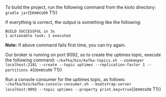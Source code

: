 To build the project, run the following command from the kioto directory:
`gradle jar`{{execute T1}} 

If everything is correct, the output is something like the following:

```
BUILD SUCCESSFUL in 3s
1 actionable task: 1 executed
```

**Note:** If above command fails first time, you can try again.

Our broker is running on port 9092, so to create the uptimes topic, execute the following command:
`~/kafka/bin/kafka-topics.sh --zookeeper localhost:2181 --create --topic uptimes --replication-factor 1 --partitions 4`{{execute T1}} 

Run a console consumer for the uptimes topic, as follows:
`~/kafka/bin/kafka-console-consumer.sh --bootstrap-server localhost:9092 --topic uptimes --property print.key=true`{{execute T1}} 
